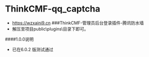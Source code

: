 # ThinkCMF-qq_captcha
 - https://wzxaini9.cn
###ThinkCMF-管理员后台登录插件-腾讯防水墙
 - 解压至项目public\plugins\目录下即可。

####1.0.0说明 
 - 已在6.0.2 版测试通过